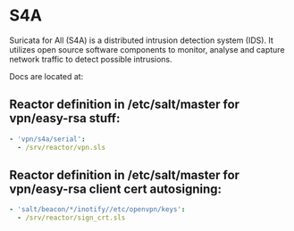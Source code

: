 # S4A

Suricata for All (S4A) is a distributed intrusion detection system (IDS). It utilizes open source software components to monitor, analyse and capture network traffic to detect possible intrusions.

Docs are located at: [](docs.s4a.cert.ee)


## Reactor definition in /etc/salt/master for vpn/easy-rsa stuff:
```yaml
- 'vpn/s4a/serial':
  - /srv/reactor/vpn.sls
```
## Reactor definition in /etc/salt/master for vpn/easy-rsa client cert autosigning:
```yaml
- 'salt/beacon/*/inotify//etc/openvpn/keys':
  - /srv/reactor/sign_crt.sls
```
